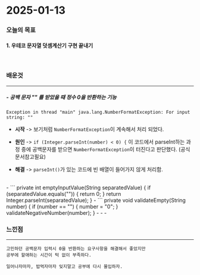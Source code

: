 # 2025-01-13

### 오늘의 목표

#### 1. 우테코 문자열 덧셈계산기 구현 끝내기

<br>

### 배운것

---

##### - 공백 문자 "" 를 받았을 때 정수 0을 반환하는 기능

    Exception in thread "main" java.lang.NumberFormatException: For input string: ""

- **시작** -> 보기처럼 `NumberFormatException`이 계속해서 처리 되었다.

- **원인** -> `if (Integer.parseInt(number) < 0) {` 이 코드에서 parseInt하는 과정 중에 공백문자를 받으면 `NumberFormatException`이 터진다고 판단했다. (공식문서참고필요)

- **해결** -> `parseInt()`가 있는 코드에 빈 배열이 들어가지 않게 처리함.
<br>
    -  ```
        private int emptyInputValue(String separatedValue) {
            if (separatedValue.equals("")) {
                return 0;
            }
            return Integer.parseInt(separatedValue);
        }
    - ```
        private void validateEmpty(String number) {
            if (number == "") {
                number = "0";
            }
            validateNegativeNumber(number);
        }
- - - 
<br>

### 느낀점
- - - 
    고민하던 공백문자 입력시 0을 반환하는 요구사항을 해결해서 좋았지만 
    공부에 할애하는 시간이 턱 없이 부족하다.
    
    일어나자마자, 밥먹자마자 잊지말고 공부에 다시 몰입하자.
